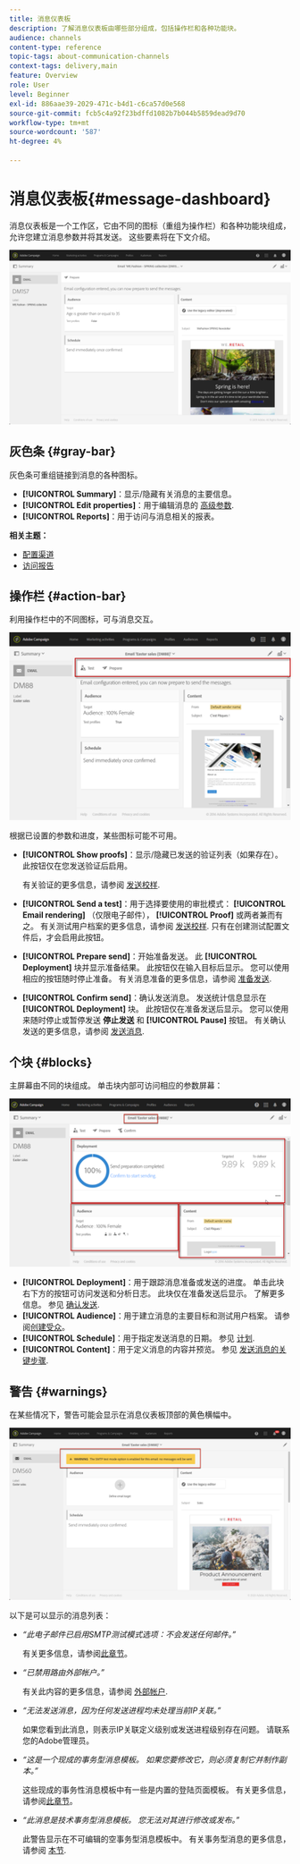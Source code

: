 ```yaml
---
title: 消息仪表板
description: 了解消息仪表板由哪些部分组成，包括操作栏和各种功能块。
audience: channels
content-type: reference
topic-tags: about-communication-channels
context-tags: delivery,main
feature: Overview
role: User
level: Beginner
exl-id: 886aae39-2029-471c-b4d1-c6ca57d0e568
source-git-commit: fcb5c4a92f23bdffd1082b7b044b5859dead9d70
workflow-type: tm+mt
source-wordcount: '587'
ht-degree: 4%

---
```


# 消息仪表板{#message-dashboard}

消息仪表板是一个工作区，它由不同的图标（重组为操作栏）和各种功能块组成，允许您建立消息参数并将其发送。 这些要素将在下文介绍。

![](assets/delivery_dashboard_2.png)

## 灰色条 {#gray-bar}

灰色条可重组链接到消息的各种图标。

* **[!UICONTROL Summary]**：显示/隐藏有关消息的主要信息。
* **[!UICONTROL Edit properties]**：用于编辑消息的 [高级参数](../../administration/using/configuring-email-channel.md#list-of-email-properties).
* **[!UICONTROL Reports]**：用于访问与消息相关的报表。

**相关主题：**

* [配置渠道](../../administration/using/about-channel-configuration.md)
* [访问报告](../../reporting/using/about-dynamic-reports.md)

## 操作栏 {#action-bar}

利用操作栏中的不同图标，可与消息交互。

![](assets/delivery_dashboard_4.png)

根据已设置的参数和进度，某些图标可能不可用。

* **[!UICONTROL Show proofs]**：显示/隐藏已发送的验证列表（如果存在）。 此按钮仅在您发送验证后启用。

   有关验证的更多信息，请参阅 [发送校样](../../sending/using/sending-proofs.md).

* **[!UICONTROL Send a test]**：用于选择要使用的审批模式： **[!UICONTROL Email rendering]** （仅限电子邮件）， **[!UICONTROL Proof]** 或两者兼而有之。 有关测试用户档案的更多信息，请参阅 [发送校样](../../sending/using/sending-proofs.md). 只有在创建测试配置文件后，才会启用此按钮。

* **[!UICONTROL Prepare send]**：开始准备发送。 此 **[!UICONTROL Deployment]** 块并显示准备结果。 此按钮仅在输入目标后显示。 您可以使用相应的按钮随时停止准备。 有关消息准备的更多信息，请参阅 [准备发送](../../sending/using/preparing-the-send.md).

* **[!UICONTROL Confirm send]**：确认发送消息。 发送统计信息显示在 **[!UICONTROL Deployment]** 块。 此按钮仅在准备发送后显示。 您可以使用来随时停止或暂停发送 **停止发送** 和 **[!UICONTROL Pause]** 按钮。 有关确认发送的更多信息，请参阅 [发送消息](../../sending/using/confirming-the-send.md).

## 个块 {#blocks}

主屏幕由不同的块组成。 单击块内部可访问相应的参数屏幕：

![](assets/delivery_dashboard_3.png)

* **[!UICONTROL Deployment]**：用于跟踪消息准备或发送的进度。 单击此块右下方的按钮可访问发送和分析日志。 此块仅在准备发送后显示。 了解更多信息。 参见 [确认发送](../../sending/using/confirming-the-send.md).
* **[!UICONTROL Audience]**：用于建立消息的主要目标和测试用户档案。 请参阅[创建受众](../../audiences/using/creating-audiences.md)。
* **[!UICONTROL Schedule]**：用于指定发送消息的日期。 参见 [计划](../../sending/using/about-scheduling-messages.md).
* **[!UICONTROL Content]**：用于定义消息的内容并预览。 参见 [发送消息的关键步骤](../../channels/using/key-steps-to-send-a-message.md).

## 警告 {#warnings}

在某些情况下，警告可能会显示在消息仪表板顶部的黄色横幅中。

![](assets/delivery_dashboard_warnings.png)

以下是可以显示的消息列表：

* *“此电子邮件已启用SMTP测试模式选项：不会发送任何邮件。”*

   有关更多信息，请参阅[此章节](../../administration/using/configuring-email-channel.md#smtp-test-mode)。

* *“已禁用路由外部帐户。”*

   有关此内容的更多信息，请参阅 [外部帐户](../../administration/using/external-accounts.md).

* *“无法发送消息，因为任何发送进程均未处理当前IP关联。”*

   如果您看到此消息，则表示IP关联定义级别或发送进程级别存在问题。 请联系您的Adobe管理员。

* *“这是一个现成的事务型消息模板。 如果您要修改它，则必须复制它并制作副本。”*

   这些现成的事务性消息模板中有一些是内置的登陆页面模板。 有关更多信息，请参阅[此章节](../../channels/using/landing-page-templates.md)。

* *“此消息是技术事务型消息模板。 您无法对其进行修改或发布。”*

   此警告显示在不可编辑的空事务型消息模板中。 有关事务型消息的更多信息，请参阅 [本节](../../channels/using/getting-started-with-transactional-msg.md).
